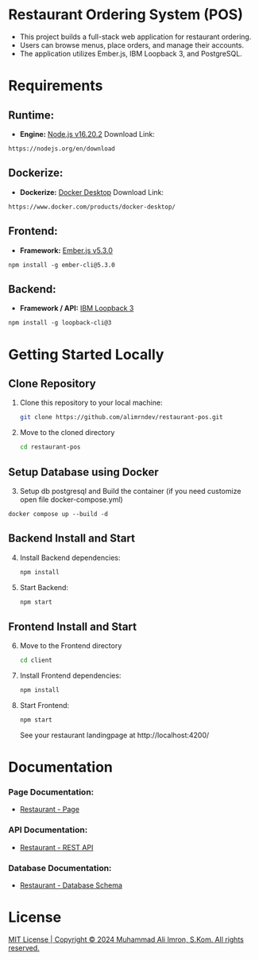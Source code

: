 # Restaurant Ordering System (POS)
- This project builds a full-stack web application for restaurant ordering.
- Users can browse menus, place orders, and manage their accounts. 
- The application utilizes Ember.js, IBM Loopback 3, and PostgreSQL.

# Requirements
## Runtime:
- **Engine:** [Node.js v16.20.2](https://nodejs.org/en/download)
Download Link:
```
https://nodejs.org/en/download
```

## Dockerize:
- **Dockerize:** [Docker Desktop](https://www.docker.com/products/docker-desktop/)
Download Link:
```
https://www.docker.com/products/docker-desktop/
```

## Frontend:
- **Framework:** [Ember.js v5.3.0](https://guides.emberjs.com/release/getting-started/quick-start/)
```
npm install -g ember-cli@5.3.0
```

## Backend:
- **Framework / API:** [IBM Loopback 3](https://loopback.io/doc/en/lb3/)
```
npm install -g loopback-cli@3
```

# Getting Started Locally
## Clone Repository

1. Clone this repository to your local machine:

   ```bash
   git clone https://github.com/alimrndev/restaurant-pos.git
   ```

2. Move to the cloned directory

   ```bash
   cd restaurant-pos
   ```

## Setup Database using Docker
3. Setup db postgresql and Build the container (if you need customize open file docker-compose.yml)
```
docker compose up --build -d
```

## Backend Install and Start
4. Install Backend dependencies:

   ```bash
   npm install
   ```

5. Start Backend:

   ```bash
   npm start
   ```

## Frontend Install and Start
6. Move to the Frontend directory

   ```bash
   cd client
   ```
   
7. Install Frontend dependencies:

   ```bash
   npm install
   ```

8. Start Frontend:

   ```bash
   npm start
   ```

   See your restaurant landingpage at http://localhost:4200/


# Documentation
### Page Documentation:
- [Restaurant - Page](https://github.com/alimrndev/restaurant-pos/blob/main/page-doc.md)

### API Documentation:
- [Restaurant - REST API](https://github.com/alimrndev/restaurant-pos/blob/main/api-doc.md)

### Database Documentation:
- [Restaurant - Database Schema](https://github.com/alimrndev/restaurant-pos/blob/main/db-schema-doc.md)


# License

[MIT License | Copyright © 2024 Muhammad Ali Imron, S.Kom. All rights reserved.](https://choosealicense.com/licenses/mit/)
